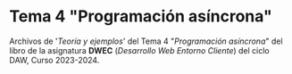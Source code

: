 # Tema 4 "Programación asíncrona"

Archivos de '*Teoría y ejemplos*' del Tema 4 "*Programación asíncrona*"  del libro de la asignatura **DWEC** (*Desarrollo Web Entorno Cliente*) del ciclo DAW, Curso 2023-2024.
